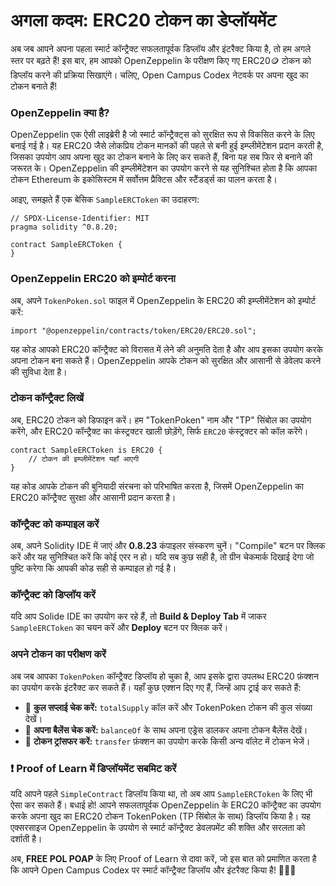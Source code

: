 # अगला कदम: ERC20 टोकन का डेप्लॉयमेंट

अब जब आपने अपना पहला स्मार्ट कॉन्ट्रैक्ट सफलतापूर्वक डिप्लॉय और इंटरैक्ट किया है, तो हम अगले स्तर पर बढ़ते हैं! इस बार, हम आपको OpenZeppelin के परीक्षण किए गए ERC20🪙 टोकन को डिप्लॉय करने की प्रक्रिया सिखाएंगे। चलिए, Open Campus Codex नेटवर्क पर अपना खुद का टोकन बनाते हैं!

### OpenZeppelin क्या है?

OpenZeppelin एक ऐसी लाइब्रेरी है जो स्मार्ट कॉन्ट्रैक्ट्स को सुरक्षित रूप से विकसित करने के लिए बनाई गई है। यह ERC20 जैसे लोकप्रिय टोकन मानकों की पहले से बनी हुई इम्प्लीमेंटेशन प्रदान करती है, जिसका उपयोग आप अपना खुद का टोकन बनाने के लिए कर सकते हैं, बिना यह सब फिर से बनाने की जरूरत के। OpenZeppelin की इम्प्लीमेंटेशन का उपयोग करने से यह सुनिश्चित होता है कि आपका टोकन Ethereum के इकोसिस्टम में सर्वोत्तम प्रैक्टिस और स्टैंडर्ड्स का पालन करता है।

आइए, समझते हैं एक बेसिक `SampleERCToken` का उदाहरण:

```solidity
// SPDX-License-Identifier: MIT
pragma solidity ^0.8.20;

contract SampleERCToken {
}
```

### OpenZeppelin ERC20 को इम्पोर्ट करना

अब, अपने `TokenPoken.sol` फाइल में OpenZeppelin के ERC20 की इम्प्लीमेंटेशन को इम्पोर्ट करें:

```solidity
import "@openzeppelin/contracts/token/ERC20/ERC20.sol";
```

यह कोड आपको ERC20 कॉन्ट्रैक्ट को विरासत में लेने की अनुमति देता है और आप इसका उपयोग करके अपना टोकन बना सकते हैं। OpenZeppelin आपके टोकन को सुरक्षित और आसानी से डेवेलप करने की सुविधा देता है।

### टोकन कॉन्ट्रैक्ट लिखें

अब, ERC20 टोकन को डिफाइन करें। हम "TokenPoken" नाम और "TP" सिंबोल का उपयोग करेंगे, और ERC20 कॉन्ट्रैक्ट का कंस्ट्रक्टर खाली छोड़ेंगे, सिर्फ `ERC20` कंस्ट्रक्टर को कॉल करेंगे।

```solidity
contract SampleERCToken is ERC20 { 
    // टोकन की इम्प्लीमेंटेशन यहाँ आएगी
}
```

यह कोड आपके टोकन की बुनियादी संरचना को परिभाषित करता है, जिसमें OpenZeppelin का ERC20 कॉन्ट्रैक्ट सुरक्षा और आसानी प्रदान करता है।

### कॉन्ट्रैक्ट को कम्पाइल करें

अब, अपने Solidity IDE में जाएं और **0.8.23** कंपाइलर संस्करण चुनें। "Compile" बटन पर क्लिक करें और यह सुनिश्चित करें कि कोई एरर न हो। यदि सब कुछ सही है, तो ग्रीन चेकमार्क दिखाई देगा जो पुष्टि करेगा कि आपकी कोड सही से कम्पाइल हो गई है।

### कॉन्ट्रैक्ट को डिप्लॉय करें

यदि आप Solide IDE का उपयोग कर रहे हैं, तो **Build & Deploy Tab** में जाकर `SampleERCToken` का चयन करें और **Deploy** बटन पर क्लिक करें।

### अपने टोकन का परीक्षण करें

अब जब आपका `TokenPoken` कॉन्ट्रैक्ट डिप्लॉय हो चुका है, आप इसके द्वारा उपलब्ध ERC20 फ़ंक्शन का उपयोग करके इंटरैक्ट कर सकते हैं। यहाँ कुछ एक्शन दिए गए हैं, जिन्हें आप ट्राई कर सकते हैं:

- 🧮 **कुल सप्लाई चेक करें:** `totalSupply` कॉल करें और TokenPoken टोकन की कुल संख्या देखें।
- 👛 **अपना बैलेंस चेक करें:** `balanceOf` के साथ अपना एड्रेस डालकर अपना टोकन बैलेंस देखें।
- 🔄 **टोकन ट्रांसफर करें:** `transfer` फ़ंक्शन का उपयोग करके किसी अन्य वॉलेट में टोकन भेजें।

### ❗ Proof of Learn में डिप्लॉयमेंट सबमिट करें

यदि आपने पहले `SimpleContract` डिप्लॉय किया था, तो अब आप `SampleERCToken` के लिए भी ऐसा कर सकते हैं। बधाई हो! आपने सफलतापूर्वक OpenZeppelin के ERC20 कॉन्ट्रैक्ट का उपयोग करके अपना खुद का ERC20 टोकन TokenPoken (TP सिंबोल के साथ) डिप्लॉय किया है। यह एक्सरसाइज OpenZeppelin के उपयोग से स्मार्ट कॉन्ट्रैक्ट डेवलपमेंट की शक्ति और सरलता को दर्शाती है।

अब, **FREE POL POAP** के लिए Proof of Learn से दावा करें, जो इस बात को प्रमाणित करता है कि आपने Open Campus Codex पर स्मार्ट कॉन्ट्रैक्ट डिप्लॉय और इंटरैक्ट किया है! 🎉🎉🎉